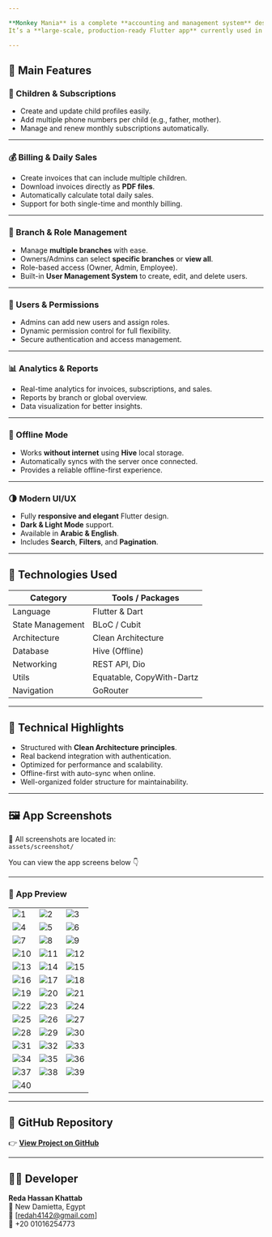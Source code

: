```yaml
---

**Monkey Mania** is a complete **accounting and management system** designed for kids’ play areas and cafés.  
It’s a **large-scale, production-ready Flutter app** currently used in real environments — built with **Clean Architecture**, **BLoC**, and **Hive** for offline mode.

---
```


## 🚀 Main Features

### 👶 Children & Subscriptions

- Create and update child profiles easily.
- Add multiple phone numbers per child (e.g., father, mother).
- Manage and renew monthly subscriptions automatically.

---

### 💰 Billing & Daily Sales

- Create invoices that can include multiple children.
- Download invoices directly as **PDF files**.
- Automatically calculate total daily sales.
- Support for both single-time and monthly billing.

---

### 🏪 Branch & Role Management

- Manage **multiple branches** with ease.
- Owners/Admins can select **specific branches** or **view all**.
- Role-based access (Owner, Admin, Employee).
- Built-in **User Management System** to create, edit, and delete users.

---

### 👥 Users & Permissions

- Admins can add new users and assign roles.
- Dynamic permission control for full flexibility.
- Secure authentication and access management.

---

### 📊 Analytics & Reports

- Real-time analytics for invoices, subscriptions, and sales.
- Reports by branch or global overview.
- Data visualization for better insights.

---

### 🔄 Offline Mode

- Works **without internet** using **Hive** local storage.
- Automatically syncs with the server once connected.
- Provides a reliable offline-first experience.

---

### 🌗 Modern UI/UX

- Fully **responsive and elegant** Flutter design.
- **Dark & Light Mode** support.
- Available in **Arabic & English**.
- Includes **Search**, **Filters**, and **Pagination**.

---

## 🧱 Technologies Used

| Category         | Tools / Packages          |
|------------------|---------------------------|
| Language         | Flutter & Dart            |
| State Management | BLoC / Cubit              |
| Architecture     | Clean Architecture        |
| Database         | Hive (Offline)            |
| Networking       | REST API, Dio             |
| Utils            | Equatable, CopyWith-Dartz |
| Navigation       | GoRouter                  |

---

## 🧩 Technical Highlights

- Structured with **Clean Architecture principles**.
- Real backend integration with authentication.
- Optimized for performance and scalability.
- Offline-first with auto-sync when online.
- Well-organized folder structure for maintainability.

---

## 🖼️ App Screenshots

📁 All screenshots are located in:  
`assets/screenshot/`

You can view the app screens below 👇

---

### 📸 App Preview

|                                                |                                                |                                                |
|------------------------------------------------|------------------------------------------------|------------------------------------------------|
| ![1](assets/screenshot/monke_app%20(1).jpeg)   | ![2](assets/screenshot/monke_app%20(2).jpeg)   | ![3](assets/screenshot/monke_app%20(3).jpeg)   |
| ![4](assets/screenshot/monke_app%20(4).jpeg)   | ![5](assets/screenshot/monke_app%20(5).jpeg)   | ![6](assets/screenshot/monke_app%20(6).jpeg)   |
| ![7](assets/screenshot/monke_app%20(7).jpeg)   | ![8](assets/screenshot/monke_app%20(8).jpeg)   | ![9](assets/screenshot/monke_app%20(9).jpeg)   |
| ![10](assets/screenshot/monke_app%20(10).jpeg) | ![11](assets/screenshot/monke_app%20(11).jpeg) | ![12](assets/screenshot/monke_app%20(12).jpeg) |
| ![13](assets/screenshot/monke_app%20(13).jpeg) | ![14](assets/screenshot/monke_app%20(14).jpeg) | ![15](assets/screenshot/monke_app%20(15).jpeg) |
| ![16](assets/screenshot/monke_app%20(16).jpeg) | ![17](assets/screenshot/monke_app%20(17).jpeg) | ![18](assets/screenshot/monke_app%20(18).jpeg) |
| ![19](assets/screenshot/monke_app%20(19).jpeg) | ![20](assets/screenshot/monke_app%20(20).jpeg) | ![21](assets/screenshot/monke_app%20(21).jpeg) |
| ![22](assets/screenshot/monke_app%20(22).jpeg) | ![23](assets/screenshot/monke_app%20(23).jpeg) | ![24](assets/screenshot/monke_app%20(24).jpeg) |
| ![25](assets/screenshot/monke_app%20(25).jpeg) | ![26](assets/screenshot/monke_app%20(26).jpeg) | ![27](assets/screenshot/monke_app%20(27).jpeg) |
| ![28](assets/screenshot/monke_app%20(28).jpeg) | ![29](assets/screenshot/monke_app%20(29).jpeg) | ![30](assets/screenshot/monke_app%20(30).jpeg) |
| ![31](assets/screenshot/monke_app%20(31).jpeg) | ![32](assets/screenshot/monke_app%20(32).jpeg) | ![33](assets/screenshot/monke_app%20(33).jpeg) |
| ![34](assets/screenshot/monke_app%20(34).jpeg) | ![35](assets/screenshot/monke_app%20(35).jpeg) | ![36](assets/screenshot/monke_app%20(36).jpeg) |
| ![37](assets/screenshot/monke_app%20(37).jpeg) | ![38](assets/screenshot/monke_app%20(38).jpeg) | ![39](assets/screenshot/monke_app%20(39).jpeg) |
| ![40](assets/screenshot/monke_app%20(40).jpeg) |                                                |                                                |

---

## 🔗 GitHub Repository

👉 [**View Project on GitHub**](https://github.com/RedaHassanKhattab/monkey_mania)

---

## 🧑‍💻 Developer

**Reda Hassan Khattab**  
📍 New Damietta, Egypt  
📧 [redah4142@gmail.com]  
📱 +20 01016254773  
